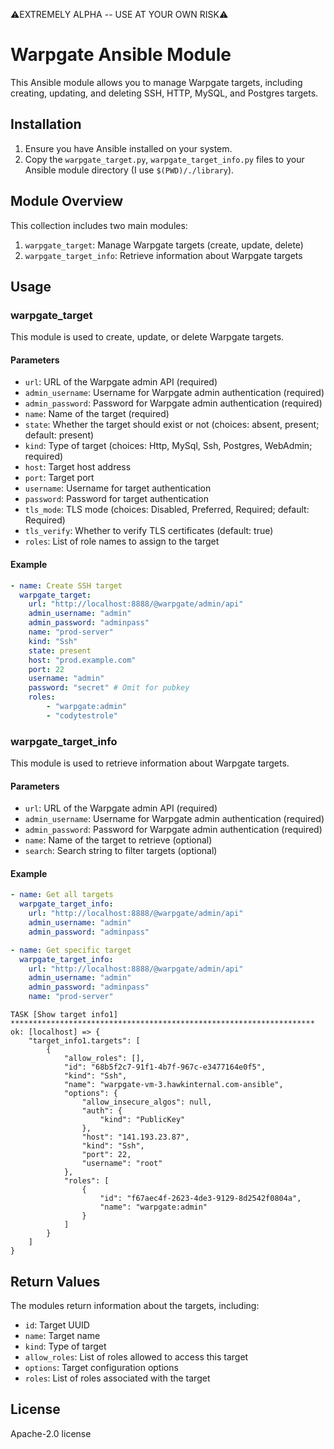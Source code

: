 ⚠️EXTREMELY ALPHA -- USE AT YOUR OWN RISK⚠️ 

# Warpgate Ansible Module

This Ansible module allows you to manage Warpgate targets, including creating, updating, and deleting SSH, HTTP, MySQL, and Postgres targets.

## Installation

1. Ensure you have Ansible installed on your system.
2. Copy the `warpgate_target.py`, `warpgate_target_info.py` files to your Ansible module directory (I use `$(PWD)/./library`).

## Module Overview

This collection includes two main modules:

1. `warpgate_target`: Manage Warpgate targets (create, update, delete)
2. `warpgate_target_info`: Retrieve information about Warpgate targets

## Usage

### warpgate_target

This module is used to create, update, or delete Warpgate targets.

#### Parameters

- `url`: URL of the Warpgate admin API (required)
- `admin_username`: Username for Warpgate admin authentication (required)
- `admin_password`: Password for Warpgate admin authentication (required)
- `name`: Name of the target (required)
- `state`: Whether the target should exist or not (choices: absent, present; default: present)
- `kind`: Type of target (choices: Http, MySql, Ssh, Postgres, WebAdmin; required)
- `host`: Target host address
- `port`: Target port
- `username`: Username for target authentication
- `password`: Password for target authentication
- `tls_mode`: TLS mode (choices: Disabled, Preferred, Required; default: Required)
- `tls_verify`: Whether to verify TLS certificates (default: true)
- `roles`: List of role names to assign to the target

#### Example

```yaml
- name: Create SSH target
  warpgate_target:
    url: "http://localhost:8888/@warpgate/admin/api"
    admin_username: "admin"
    admin_password: "adminpass"
    name: "prod-server"
    kind: "Ssh"
    state: present
    host: "prod.example.com"
    port: 22
    username: "admin"
    password: "secret" # Omit for pubkey
    roles:
        - "warpgate:admin"
        - "codytestrole"
```

### warpgate_target_info

This module is used to retrieve information about Warpgate targets.

#### Parameters

- `url`: URL of the Warpgate admin API (required)
- `admin_username`: Username for Warpgate admin authentication (required)
- `admin_password`: Password for Warpgate admin authentication (required)
- `name`: Name of the target to retrieve (optional)
- `search`: Search string to filter targets (optional)

#### Example

```yaml
- name: Get all targets
  warpgate_target_info:
    url: "http://localhost:8888/@warpgate/admin/api"
    admin_username: "admin"
    admin_password: "adminpass"

- name: Get specific target
  warpgate_target_info:
    url: "http://localhost:8888/@warpgate/admin/api"
    admin_username: "admin"
    admin_password: "adminpass"
    name: "prod-server"
```

``` shell
TASK [Show target info1] ********************************************************************
ok: [localhost] => {
    "target_info1.targets": [
        {
            "allow_roles": [],
            "id": "68b5f2c7-91f1-4b7f-967c-e3477164e0f5",
            "kind": "Ssh",
            "name": "warpgate-vm-3.hawkinternal.com-ansible",
            "options": {
                "allow_insecure_algos": null,
                "auth": {
                    "kind": "PublicKey"
                },
                "host": "141.193.23.87",
                "kind": "Ssh",
                "port": 22,
                "username": "root"
            },
            "roles": [
                {
                    "id": "f67aec4f-2623-4de3-9129-8d2542f0804a",
                    "name": "warpgate:admin"
                }
            ]
        }
    ]
}
```

## Return Values

The modules return information about the targets, including:

- `id`: Target UUID
- `name`: Target name
- `kind`: Type of target
- `allow_roles`: List of roles allowed to access this target
- `options`: Target configuration options
- `roles`: List of roles associated with the target

## License

Apache-2.0 license
